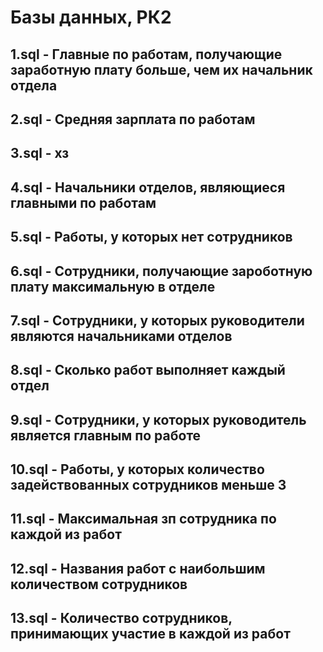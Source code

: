 # Базы данных, РК2
## 1.sql - Главные по работам, получающие заработную плату больше, чем их начальник отдела
## 2.sql - Средняя зарплата по работам
## 3.sql - хз
## 4.sql - Начальники отделов, являющиеся главными по работам
## 5.sql - Работы, у которых нет сотрудников
## 6.sql - Сотрудники, получающие зароботную плату максимальную в отделе
## 7.sql - Сотрудники, у которых руководители являются начальниками отделов
## 8.sql - Сколько работ выполняет каждый отдел
## 9.sql - Сотрудники, у которых руководитель является главным по работе
## 10.sql - Работы, у которых количество задействованных сотрудников меньше 3
## 11.sql - Максимальная зп сотрудника по каждой из работ
## 12.sql - Названия работ с наибольшим количеством сотрудников
## 13.sql - Количество сотрудников, принимающих участие в каждой из работ
